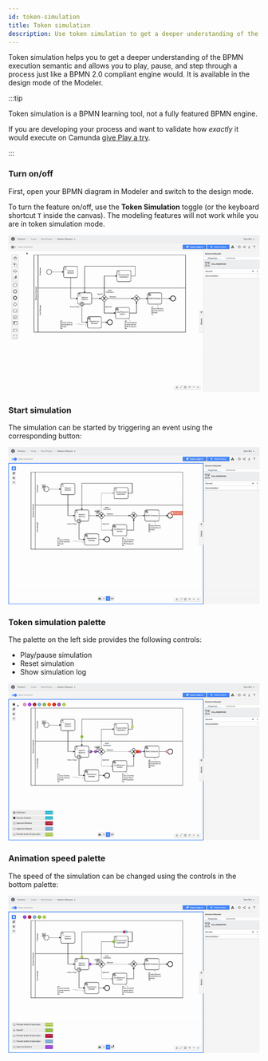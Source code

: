 ```yaml
---
id: token-simulation
title: Token simulation
description: Use token simulation to get a deeper understanding of the BPMN execution semantics by playing, pausing, and stepping through your processes.
---
```


Token simulation helps you to get a deeper understanding of the BPMN execution semantic and allows you to play, pause, and step through a process just like a BPMN 2.0 compliant engine would.
It is available in the design mode of the Modeler.

:::tip

Token simulation is a BPMN learning tool, not a fully featured BPMN engine.

If you are developing your process and want to validate how _exactly_ it would execute on Camunda [give Play a try](./play-your-process.md).

:::


### Turn on/off

First, open your BPMN diagram in Modeler and switch to the design mode.

To turn the feature on/off, use the **Token Simulation** toggle (or the keyboard shortcut `T` inside the canvas). The modeling features will not work while you are in token simulation mode.

![token simulation toggle](img/token-simulation/toggle.gif)

### Start simulation

The simulation can be started by triggering an event using the corresponding button:

![token simulation start](img/token-simulation/start.gif)

### Token simulation palette

The palette on the left side provides the following controls:

- Play/pause simulation
- Reset simulation
- Show simulation log

![token simulation play](img/token-simulation/play.gif)

### Animation speed palette

The speed of the simulation can be changed using the controls in the bottom palette:

![token simulation speed](img/token-simulation/speed.gif)
